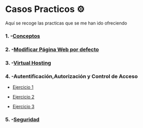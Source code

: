 # Casos Practicos ⚙️
Aquí se recoge las practicas que se me han ido ofreciendo

### 1. -[Conceptos](https://github.com/jesusromero92/vsftpd/blob/main/Indices/Practica/conceptos.md)

### 2. -[Modificar Página Web por defecto](https://github.com/jesusromero92/NGINX/blob/main/Indices/Practica/Modificar.md)

### 3. -[Virtual Hosting](https://github.com/jesusromero92/NGINX/blob/main/Indices/Practica/VirtualHosting.md)

### 4. -Autentificación,Autorización y Control de Acceso
  * [Ejercicio 1](https://github.com/jesusromero92/NGINX/blob/main/Indices/Practica/Aut1.md)
  
  * [Ejercicio 2](https://github.com/jesusromero92/NGINX/blob/main/Indices/Practica/Aut2.md)
  
  * [Ejercicio 3](https://github.com/jesusromero92/NGINX/blob/main/Indices/Practica/Aut3.md)

### 5. -[Seguridad](https://github.com/jesusromero92/NGINX/blob/main/Indices/Practica/Seguridad.md)


